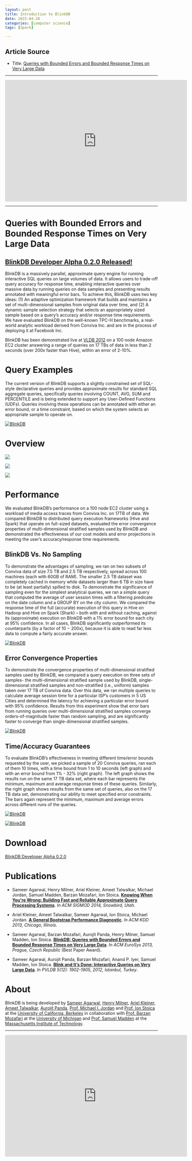 ```yaml
---
layout: post
title: Introduction to BlinkDB 
date: 2015-04-28
categories: [computer science]
tags: [Spark]

---
```


## Article Source
* Title: [Queries with Bounded Errors and Bounded Response Times on Very Large Data](http://blinkdb.org)

---

<iframe width="600" height="400" src="https://www.youtube.com/embed/Pc8_EM9PKqY" frameborder="0" allowfullscreen></iframe>


---

# Queries with Bounded Errors and Bounded Response Times on Very Large Data

## [BlinkDB Developer Alpha 0.2.0 Released!](https://github.com/sameeragarwal/blinkdb)

BlinkDB is a massively parallel, approximate query engine for running
interactive SQL queries on large volumes of data. It allows users to
trade-off query accuracy for response time, enabling interactive queries
over massive data by running queries on data samples and presenting
results annotated with meaningful error bars. To achieve this, BlinkDB
uses two key ideas: (1) An adaptive optimization framework that builds
and maintains a set of multi-dimensional samples from original data over
time, and (2) A dynamic sample selection strategy that selects an
appropriately sized sample based on a query’s accuracy and/or response
time requirements. We have evaluated BlinkDB on the well-known TPC-H
benchmarks, a real-world analytic workload derived from Conviva Inc. and
are in the process of deploying it at Facebook Inc. 

 BlinkDB has been demonstrated live at [VLDB
2012](http://www.vldb2012.org/) on a 100 node Amazon EC2 cluster
answering a range of queries on 17 TBs of data in less than 2 seconds
(over 200x faster than Hive), within an error of 2-10%.

Query Examples
==============

The current version of BlinkDB supports a slightly constrained set of SQL-style declarative queries and provides approximate results for standard SQL aggregate queries, specifically queries involving COUNT, AVG, SUM and PERCENTILE and is being extended to support any User-Defined Functions (UDFs). Queries involving these operations can be annotated with either an error bound, or a time constraint, based on which the system selects an appropriate sample to operate on.

[![BlinkDB](http://blinkdb.org/figures/example2.png)](http://blinkdb.org/figures/example2.png)

Overview
========

[![](http://blinkdb.org/figures/overview1a.png)](http://blinkdb.org/figures/overview1a.png)

[![](http://blinkdb.org/figures/overview2a.png)](http://blinkdb.org/figures/overview2a.png)

[![](http://blinkdb.org/figures/overview3a.png)](http://blinkdb.org/figures/overview2a.png)


Performance
===========

We evaluated BlinkDB’s performance on a 100 node EC2 cluster using a workload of media access traces from Conviva Inc. on 17TB of data. We compared BlinkDB to distributed query execution frameworks (Hive and Spark) that operate on full-sized datasets, evaluated the error convergence properties of multi-dimensional stratified samples used by BlinkDB and demonstrated the effectiveness of our cost models and error projections in meeting the user’s accuracy/response time requirements.


BlinkDB Vs. No Sampling
-----------------------

To demonstrate the advantages of sampling, we ran on two subsets of Conviva data of size 7.5 TB and 2.5 TB respectively, spread across 100 machines (each with 60GB of RAM). The smaller 2.5 TB dataset was completely cached in memory while datasets larger than 6 TB in size have to be (at least partially) spilled to disk. To demonstrate the significance of sampling even for the simplest analytical queries, we ran a simple query that computed the average of user session times with a filtering predicate on the date column and a GROUP BY on the city column. We compared the response time of the full (accurate) execution of this query in Hive on Hadoop and Hive on Spark (Shark) – both with and without caching, against its (approximate) execution on BlinkDB with a 1% error bound for each city at 95% confidence. In all cases, BlinkDB significantly outperformed its counterparts (by a factor of 10 − 200x), because it is able to read far less data to compute a fairly accurate answer.

[![BlinkDB](http://blinkdb.org/figures/1.png)](http://blinkdb.org/figures/1.png)

Error Convergence Properties
----------------------------
To demonstrate the convergence properties of multi-dimensional stratified samples used by BlinkDB, we compared a query execution on three sets of samples- the multi-dimensional stratified sample used by BlinkDB, single-dimensional stratified samples and non-stratified (i.e., uniform) samples taken over 17 TB of Conviva data. Over this data, we ran multiple queries to calculate average session time for a particular ISP’s customers in 5 US Cities and determined the latency for achieving a particular error bound with 95% confidence. Results from this experiment show that error bars from running queries over multi-dimensional stratified samples converge orders-of-magnitude faster than random sampling, and are significantly faster to converge than single-dimensional stratified samples.

[![BlinkDB](http://blinkdb.org/figures/2.png)](http://blinkdb.org/figures/2.png)

Time/Accuracy Guarantees
------------------------
To evaluate BlinkDB’s effectiveness in meeting different time/error bounds requested by the user, we picked a sample of 20 Conviva queries, ran each of them 10 times, with a time bound from 1 to 10 seconds (left graph) and with an error bound from 1% - 32% (right graph). The left graph shows the results run on the same 17 TB data set, where each bar represents the minimum, maximum and average response times of these queries. Similarly, the right graph shows results from the same set of queries, also on the 17 TB data set, demonstrating our ability to meet specified error constraints. The bars again represent the minimum, maximum and average errors across different runs of the queries.


[![BlinkDB](http://blinkdb.org/figures/3.png)](http://blinkdb.org/figures/3.png)

[![BlinkDB](http://blinkdb.org/figures/4.png)](http://blinkdb.org/figures/4.png)

Download
========

[BlinkDB Developer Alpha 0.2.0](https://github.com/sameeragarwal/blinkdb)

Publications
============

* Sameer Agarwal, Henry Milner, Ariel Kleiner, Ameet Talwalkar, Michael Jordan, Samuel Madden, Barzan Mozafari, Ion Stoica. **[Knowing When You're Wrong: Building Fast and Reliable Approximate Query Processing Systems](http://www.cs.berkeley.edu/~sameerag/mod282-agarwal.pdf)**. *In ACM SIGMOD 2014, Snowbird, Utah*.

* Ariel Kleiner, Ameet Talwalkar, Sameer Agarwal, Ion Stoica, Michael Jordan. **[A General Bootstrap Performance Diagnostic](http://www.cs.berkeley.edu/~sameerag/boot_diag_kdd.pdf)**. *In ACM KDD 2013, Chicago, Illinois*.

* Sameer Agarwal, Barzan Mozafari, Aurojit Panda, Henry Milner, Samuel Madden, Ion Stoica. **[BlinkDB: Queries with Bounded Errors and Bounded Response Times on Very Large Data](http://www.cs.berkeley.edu/~sameerag/blinkdb_eurosys13.pdf)**. *In ACM EuroSys 2013, Prague, Czech Republic* (Best Paper Award).

* Sameer Agarwal, Aurojit Panda, Barzan Mozafari, Anand P. Iyer, Samuel Madden, Ion Stoica. **[Blink and It’s Done: Interactive Queries on Very Large Data](http://www.cs.berkeley.edu/~sameerag/blinkdb_vldb12_demo.pdf)**. *In PVLDB 5(12): 1902-1905, 2012, Istanbul, Turkey*.


About
=====

BlinkDB is being developed by [Sameer Agarwal](http://www.cs.berkeley.edu/~sameerag/), [Henry Milner](https://amplab.cs.berkeley.edu/author/henrym/), [Ariel Kleiner](https://amplab.cs.berkeley.edu/author/akleiner/), [Ameet Talwalkar](http://www.cs.berkeley.edu/~ameet/), [Aurojit Panda](http://www.eecs.berkeley.edu/~apanda/), [Prof. Michael I. Jordan](http://www.cs.berkeley.edu/~jordan/) and [Prof. Ion Stoica](http://www.cs.berkeley.edu/~istoica) at the [University of California, Berkeley](http://www.eecs.berkeley.edu/) in collaboration with [Prof. Barzan Mozafari](http://web.eecs.umich.edu/~mozafari/) at the [University of Michigan](http://umich.edu/) and [Prof. Samuel Madden](http://db.lcs.mit.edu/madden/) at the [Massachusetts Institute of Technology](http://www.csail.mit.edu/). 

---

<iframe width="600" height="400" src="https://www.youtube.com/embed/WoTTbdk0kCA" frameborder="0" allowfullscreen></iframe>